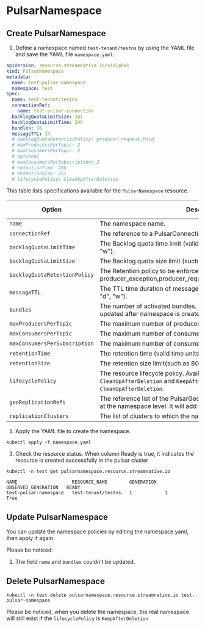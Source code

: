 # PulsarNamespace

## Create PulsarNamespace

1. Define a namespace named `test-tenant/testns` by using the YAML file and save the YAML file `namespace.yaml`.
```yaml
apiVersion: resource.streamnative.io/v1alpha1
kind: PulsarNamespace
metadata:
  name: test-pulsar-namespace
  namespace: test
spec:
  name: test-tenant/testns
  connectionRef:
    name: test-pulsar-connection
  backlogQuotaLimitSize: 1Gi
  backlogQuotaLimitTime: 24h
  bundles: 16
  messageTTL: 1h
  # backlogQuotaRetentionPolicy: producer_request_hold
  # maxProducersPerTopic: 2
  # maxConsumersPerTopic: 2
  # optional
  # maxConsumersPerSubscription: 2
  # retentionTime: 20h
  # retentionSize: 2Gi
  # lifecyclePolicy: CleanUpAfterDeletion
```

This table lists specifications available for the `PulsarNamespace` resource.

| Option | Description                                                                                                                                           | Required or not |
| ---|-------------------------------------------------------------------------------------------------------------------------------------------------------|--- |
| `name` | The namespace name.                                                                                                                                   | Yes |
| `connectionRef` | The reference to a PulsarConnection.                                                                                                                  | Yes |
| `backlogQuotaLimitTime` | The Backlog quota time limit (valid time units are "s", "m", "h", "d", "w").                                                                          | Optional |
| `backlogQuotaLimitSize` | The Backlog quota size limit (such as 10Mi, 10Gi).                                                                                                    | Optional |
| `backlogQuotaRetentionPolicy` | The Retention policy to be enforced when the limit is reached. options: producer_exception,producer_request_hold,consumer_backlog_eviction            | Optional |
| `messageTTL` | The TTL time duration of messages(valid time units are "s", "m", "h", "d", "w").                                                                      | Optional |
| `bundles` | The number of activated bundles. By default, it is set to 4. It couldn’t be updated after namespace is created                                        | Optional |
| `maxProducersPerTopic` | The maximum number of producers per topic for a namespace.                                                                                            | Optional |
| `maxConsumersPerTopic` | The maximum number of consumers per topic for a namespace.                                                                                            | Optional |
| `maxConsumersPerSubscription` | The maximum number of consumers per subscription for a namespace.                                                                                     | Optional |
| `retentionTime` | The retention time (valid time units are "s", "m", "h", "d", "w").                                                                                    | Optional |
| `retentionSize` | The retention size limit(such as 800Mi, 10Gi).                                                                                                        | Optional |
| `lifecyclePolicy` | The resource lifecycle policy. Available options are `CleanUpAfterDeletion` and `KeepAfterDeletion`. By default, it is set to `CleanUpAfterDeletion`. | Optional |
| `geoReplicationRefs` | The reference list of the PulsarGeoReplication. Enable Geo-replication at the namespace level. It will add the namespace to the clusters.             | No |
| `replicationClusters` | The list of clusters to which the namespace replicates messages.                                    | Optional |


1. Apply the YAML file to create the namespace.

```shell
kubectl apply -f namespace.yaml
```

3. Check the resource status. When column Ready is true, it indicates the resource is created successfully in the pulsar cluster

```shell
kubectl -n test get pulsarnamespace.resource.streamnative.io
```

```shell
NAME                    RESOURCE_NAME        GENERATION   OBSERVED_GENERATION   READY
test-pulsar-namespace   test-tenant/testns   1            1                     True
```

## Update PulsarNamespace

You can update the namespace policies by editing the namespace.yaml, then apply if again. 

Please be noticed:
1. The field `name` and `bundles` couldn’t be updated.

## Delete PulsarNamespace

```shell
kubectl -n test delete pulsarnamespace.resource.streamnative.io test-pulsar-namespace
```

Please be noticed, when you delete the namespace, the real namespace will still exist if the `lifecyclePolicy` is `KeepAfterDeletion`
